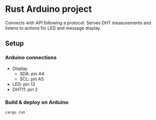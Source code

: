 # Rust Arduino project

Connects with API following a protocol.
Serves DHT measurements and listens to actions for LED and message display.

## Setup

### Arduino connections

- Display
    - SDA: pin A4
    - SCL: pin A5
- LED: pin 13
- DHT11: pin 2

### Build & deploy on Arduino

`cargo run`

